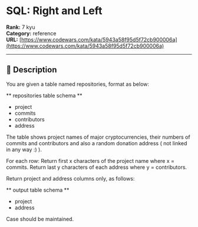 # SQL: Right and Left

**Rank:** 7 kyu  
**Category:** reference  
**URL:** [https://www.codewars.com/kata/5943a58f95d5f72cb900006a](https://www.codewars.com/kata/5943a58f95d5f72cb900006a)

---

## 📝 Description

You are given a table named repositories, format as below:

** repositories table schema **

* project
* commits
* contributors
* address

The table shows project names of major cryptocurrencies, their numbers of commits and contributors and also a random donation address ( not linked in any way :) ).

For each row:
Return first x characters of the project name where x = commits.
Return last y characters of each address where y = contributors.

Return project and address columns only, as follows:

** output table schema **

* project
* address

Case should be maintained.
